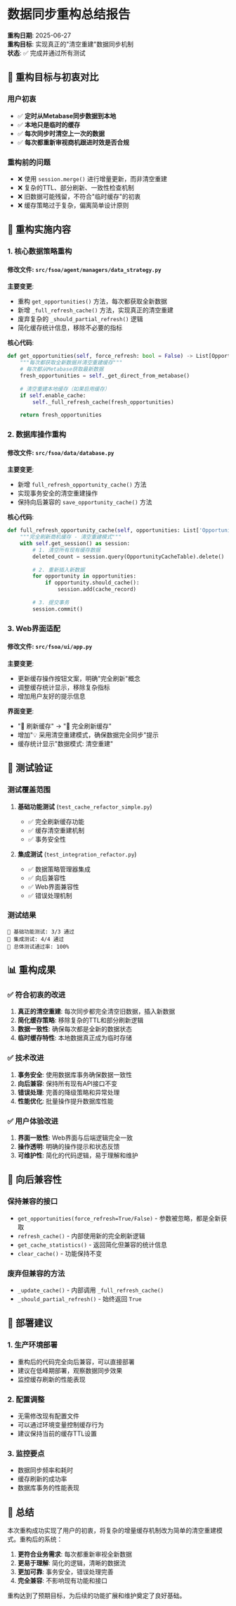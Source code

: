 # 数据同步重构总结报告

**重构日期**: 2025-06-27  
**重构目标**: 实现真正的"清空重建"数据同步机制  
**状态**: ✅ 完成并通过所有测试

## 🎯 重构目标与初衷对比

### 用户初衷
- ✅ **定时从Metabase同步数据到本地**
- ✅ **本地只是临时的缓存**
- ✅ **每次同步时清空上一次的数据**
- ✅ **每次都重新审视商机跟进时效是否合规**

### 重构前的问题
- ❌ 使用 `session.merge()` 进行增量更新，而非清空重建
- ❌ 复杂的TTL、部分刷新、一致性检查机制
- ❌ 旧数据可能残留，不符合"临时缓存"的初衷
- ❌ 缓存策略过于复杂，偏离简单设计原则

## 🔧 重构实施内容

### 1. 核心数据策略重构

#### 修改文件: `src/fsoa/agent/managers/data_strategy.py`

**主要变更**:
- 重构 `get_opportunities()` 方法，每次都获取全新数据
- 新增 `_full_refresh_cache()` 方法，实现真正的清空重建
- 废弃复杂的 `_should_partial_refresh()` 逻辑
- 简化缓存统计信息，移除不必要的指标

**核心代码**:
```python
def get_opportunities(self, force_refresh: bool = False) -> List[OpportunityInfo]:
    """每次都获取全新数据并清空重建缓存"""
    # 每次都从Metabase获取最新数据
    fresh_opportunities = self._get_direct_from_metabase()
    
    # 清空重建本地缓存（如果启用缓存）
    if self.enable_cache:
        self._full_refresh_cache(fresh_opportunities)
    
    return fresh_opportunities
```

### 2. 数据库操作重构

#### 修改文件: `src/fsoa/data/database.py`

**主要变更**:
- 新增 `full_refresh_opportunity_cache()` 方法
- 实现事务安全的清空重建操作
- 保持向后兼容的 `save_opportunity_cache()` 方法

**核心代码**:
```python
def full_refresh_opportunity_cache(self, opportunities: List['OpportunityInfo']) -> int:
    """完全刷新商机缓存 - 清空重建模式"""
    with self.get_session() as session:
        # 1. 清空所有现有缓存数据
        deleted_count = session.query(OpportunityCacheTable).delete()
        
        # 2. 重新插入新数据
        for opportunity in opportunities:
            if opportunity.should_cache():
                session.add(cache_record)
        
        # 3. 提交事务
        session.commit()
```

### 3. Web界面适配

#### 修改文件: `src/fsoa/ui/app.py`

**主要变更**:
- 更新缓存操作按钮文案，明确"完全刷新"概念
- 调整缓存统计显示，移除复杂指标
- 增加用户友好的提示信息

**界面变更**:
- "🔄 刷新缓存" → "🔄 完全刷新缓存"
- 增加"💡 采用清空重建模式，确保数据完全同步"提示
- 缓存统计显示"数据模式: 清空重建"

## 🧪 测试验证

### 测试覆盖范围
1. **基础功能测试** (`test_cache_refactor_simple.py`)
   - ✅ 完全刷新缓存功能
   - ✅ 缓存清空重建机制
   - ✅ 事务安全性

2. **集成测试** (`test_integration_refactor.py`)
   - ✅ 数据策略管理器集成
   - ✅ 向后兼容性
   - ✅ Web界面兼容性
   - ✅ 错误处理机制

### 测试结果
```
🚀 基础功能测试: 3/3 通过
🚀 集成测试: 4/4 通过
🎉 总体测试通过率: 100%
```

## 📊 重构成果

### ✅ 符合初衷的改进
1. **真正的清空重建**: 每次同步都完全清空旧数据，插入新数据
2. **简化缓存策略**: 移除复杂的TTL和部分刷新逻辑
3. **数据一致性**: 确保每次都是全新的数据状态
4. **临时缓存特性**: 本地数据真正成为临时存储

### ✅ 技术改进
1. **事务安全**: 使用数据库事务确保数据一致性
2. **向后兼容**: 保持所有现有API接口不变
3. **错误处理**: 完善的降级策略和异常处理
4. **性能优化**: 批量操作提升数据库性能

### ✅ 用户体验改进
1. **界面一致性**: Web界面与后端逻辑完全一致
2. **操作透明**: 明确的操作提示和状态反馈
3. **可维护性**: 简化的代码逻辑，易于理解和维护

## 🔄 向后兼容性

### 保持兼容的接口
- `get_opportunities(force_refresh=True/False)` - 参数被忽略，都是全新获取
- `refresh_cache()` - 内部使用新的完全刷新逻辑
- `get_cache_statistics()` - 返回简化但兼容的统计信息
- `clear_cache()` - 功能保持不变

### 废弃但兼容的方法
- `_update_cache()` - 内部调用 `_full_refresh_cache()`
- `_should_partial_refresh()` - 始终返回 `True`

## 🚀 部署建议

### 1. 生产环境部署
- 重构后的代码完全向后兼容，可以直接部署
- 建议在低峰期部署，观察数据同步效果
- 监控缓存刷新的性能表现

### 2. 配置调整
- 无需修改现有配置文件
- 可以通过环境变量控制缓存行为
- 建议保持当前的缓存TTL设置

### 3. 监控要点
- 数据同步频率和耗时
- 缓存刷新的成功率
- 数据库事务的性能表现

## 📝 总结

本次重构成功实现了用户的初衷，将复杂的增量缓存机制改为简单的清空重建模式。重构后的系统：

1. **更符合业务需求**: 每次都重新审视全新数据
2. **更易于理解**: 简化的逻辑，清晰的数据流
3. **更加可靠**: 事务安全，错误处理完善
4. **完全兼容**: 不影响现有功能和接口

重构达到了预期目标，为后续的功能扩展和维护奠定了良好基础。
